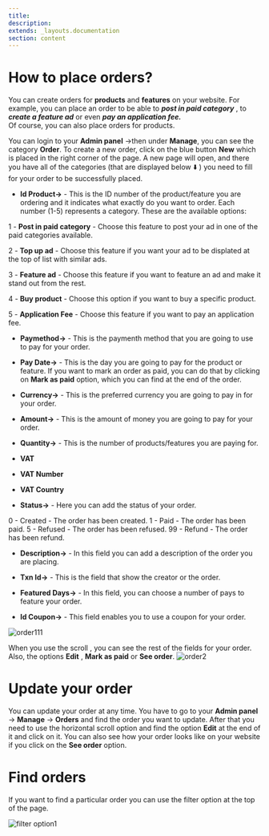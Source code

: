 ```yaml
---
title:
description:
extends: _layouts.documentation
section: content
---
```


# How to place orders?

You can create orders for **products** and **features** on your website.  For example, you can place an order to be able to  ***post in paid category*** , to ***create a feature ad*** or even ***pay an application fee.***  
Of course, you can also place orders for products.

You can login to your **Admin panel** ->then under **Manage**, you can see the category **Order**. To create a new order, click on the blue button **New**  which is placed in the right corner of the page. A new page will open, and there you have all of the categories (that are displayed below ⬇️ ) you need to fill for your order to be successfully placed.

 - **Id Product->**  - This is the ID number of the product/feature you are ordering and it indicates what exactly do you want to order. Each number (1-5) represents a category. These are the available options:
 
1 - **Post in paid category** - Choose this feature to post your ad in one of the paid categories available.
 
2 - **Top up ad** - Choose this feature if you want your ad to be displated at the top of list with similar ads.
 
3 - **Feature ad** - Choose this feature if you want to feature an ad and make it stand out from the rest.

4 - **Buy product** - Choose this option if you want to buy a specific product.

5 - **Application Fee** - Choose this feature if you want to pay an application fee.
   
 - **Paymethod->** - This is the paymenth method that you are going to use to pay for your order.
 - **Pay Date->** - This is the day you are going to pay for the product or feature. If you want to mark an order as paid, you can do that by clicking on **Mark as paid** option, which you can find at the end of the order.

   
 - **Currency->** - This is the preferred currency you are going to pay in for your order.
   
 - **Amount->** - This is the amount of money you are going to pay for your order.
   
 - **Quantity->** - This is the number of products/features you are paying for.
   
 - **VAT**
   
 - **VAT Number**
   
 - **VAT Country**
   
 -  **Status->**  - Here you can add the status of your order.
  
   0 - Created - The order has been created.
   1 - Paid - The order has been paid.
   5 - Refused - The order has been refused.
   99 - Refund - The order has been refund. 
   
 - **Description->** - In this field you can add a description of the order you are placing. 
   
 - **Txn Id->** - This is the field that show the creator or the order.
   
 - **Featured Days->** - In this field, you can choose a number of pays to feature your order.
   
-  **Id Coupon->** - This field enables you to use a coupon for your order.


![order111](/assets/images/order111.png)


When you use the scroll , you can see the rest of the fields for your order. Also, the options  **Edit** , **Mark as paid** or **See order**.
![order2](/assets/images/order2.png)


# Update your order

You can update your order at any time. You have to go to your **Admin panel** -> **Manage** -> **Orders** and find the order you want to update. After that you need to use the horizontal scroll option and find the option
 **Edit** at the end of it and click on it. You can also see how your order looks like on your website if you click on the **See order** option.

# Find orders

If you want to find a particular order you can use the filter option at the top of the page. 

![filter option1](/assets/images/filter%20option1.png)
